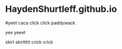 # HaydenShurtleff.github.io


#yeet
 caca
click click paddywack

yee yeeet

skirt skirttttt
crick crick
